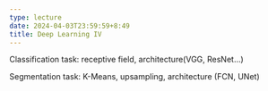 ```yaml
---
type: lecture
date: 2024-04-03T23:59:59+8:49
title: Deep Learning IV 
---
```

Classification task: receptive field, architecture(VGG, ResNet...)

Segmentation task: K-Means, upsampling, architecture (FCN, UNet)